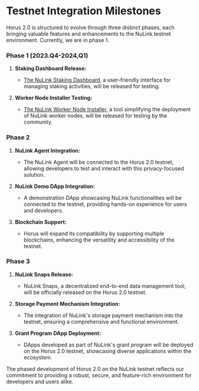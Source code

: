 # Testnet Integration Milestones

Horus 2.0 is structured to evolve through three distinct phases, each bringing valuable features and enhancements to the NuLink testnet environment. Currently, we are in phase 1.

### Phase 1 (2023.Q4-2024,Q1)

1. **Staking Dashboard Release:**
   - [The NuLink Staking Dashboard](../staker/dashboard.md), a user-friendly interface for managing staking activities, will be released for testing. 

2. **Worker Node Installer Testing:**
   - [The NuLink Worker Node Installer](../staker/worker_install.md), a tool simplifying the deployment of NuLink worker nodes, will be released for testing by the community.

### Phase 2

1. **NuLink Agent Integration:**
   - The NuLink Agent will be connected to the Horus 2.0 testnet, allowing developers to test and interact with this privacy-focused solution.

2. **NuLink Demo DApp Integration:**
   - A demonstration DApp showcasing NuLink functionalities will be connected to the testnet, providing hands-on experience for users and developers.

3. **Blockchain Support:**
   - Horus will expand its compatibility by supporting multiple blockchains, enhancing the versatility and accessibility of the testnet.

### Phase 3

1. **NuLink Snaps Release:**
   - NuLink Snaps, a decentralized end-to-end data management tool, will be officially released on the Horus 2.0 testnet.

2. **Storage Payment Mechanism Integration:**
   - The integration of NuLink's storage payment mechanism into the testnet, ensuring a comprehensive and functional environment.

3. **Grant Program DApp Deployment:**
   - DApps developed as part of NuLink's grant program will be deployed on the Horus 2.0 testnet, showcasing diverse applications within the ecosystem.

The phased development of Horus 2.0 on the NuLink testnet reflects our commitment to providing a robust, secure, and feature-rich environment for developers and users alike.



